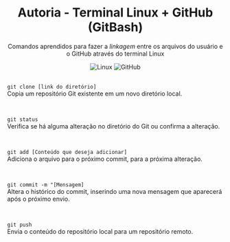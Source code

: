<div align="center">
  <h1> Autoria - Terminal Linux + GitHub (GitBash) </h1>
  <p> Comandos aprendidos para fazer a <i>linkagem</i> entre os arquivos do usuário e o GitHub através do terminal Linux </p>
  <img alt="Linux" src="https://img.shields.io/badge/Linux-22272e?style=for-the-badge&logo=linux&logoColor=white"/>
  <img alt="GitHub" src="https://img.shields.io/badge/GitHub-22272e?style=for-the-badge&logo=github&logoColor=white"/>
</div>
<br>

``
git clone [link do diretório]
``
<br>
Copia um repositório Git existente em um novo diretório local.

<br>

``
git status
``
<br>
Verifica se há alguma alteração no diretório do Git ou confirma a alteração.

<br>

``
git add [Conteúdo que deseja adicionar]
``
<br>
Adiciona o arquivo para o próximo commit, para a próxima alteração.

<br>

``
git commit -m "[Mensagem]
``
<br>
Altera o histórico do commit, inserindo uma nova mensagem que aparecerá após o próximo envio.

<br>

``
git push
``
<br>
Envia o conteúdo do repositório local para um repositório remoto.
